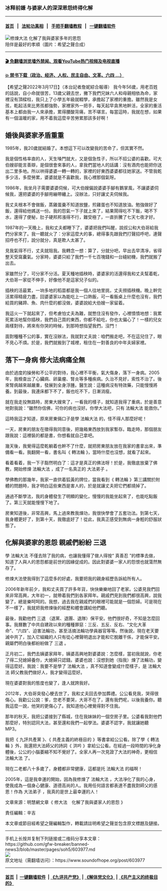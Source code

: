 ### 冰释前嫌 与婆家人的深深恩怨终得化解
------------------------

#### [首页](https://github.com/gfw-breaker/banned-news3/blob/master/README.md) &nbsp;&nbsp;|&nbsp;&nbsp; [法轮功真相](https://github.com/begood0513/basic/blob/master/README.md)  &nbsp;&nbsp;|&nbsp;&nbsp; [手把手翻墙教程](https://github.com/gfw-breaker/guides/wiki)  &nbsp;&nbsp;|&nbsp;&nbsp; [一键翻墙软件](https://github.com/gfw-breaker/nogfw/blob/master/README.md)  



<div><img alt="修煉大法 化解了我與婆家多年的恩怨" src="https://img.soundofhope.org/2022-03/1647400758349.gif"/>
<br/><figcaption class="caption">
 陪伴是最好的孝順（圖片：希望之聲合成）
</figcaption></div><hr/>

#### [ 🎬  免翻墙浏览墙外禁闻、观看YouTube热门视频及电视直播](https://github.com/gfw-breaker/HelloWorld)

#### [ 💥  禁书下载（政治、经济、人权、民主自由、文革、六四 ...）](https://github.com/gfw-breaker/books/blob/master/README.md)

<div><div class="Content__Wrapper sc-1bvya0-0 grZQxZ">
 <p class="meta-top">
  <span class="meta">
   【希望之聲2022年3月17日】（本台記者詹妮綜合報導）
  </span>
  我今年56歲，用老百姓的話說，自小命就很苦，13歲父親去世，撇下我們兄妹六人和母親相依為命，家裡沒有頂樑柱，我只上了小學五年級就輟學，承擔起了家裡的重擔。雖然我是女孩，乾起活來比男孩都強勢，家裡家外一把手，每天起早貪黑地幹活，全家的重活基本上都由我一人來承擔，累得腰酸背痛，苦不堪言。每當這時，我就在想，如果有一個溫暖的家，用不着我這麼辛苦勞累那該多好啊！
 </p>
 <h2>
  婚後與婆家矛盾重重
 </h2>
 <p>
  1985年，我20歲就結婚了。本想這下可以改變我的苦命了，但其實不然。
 </p>
 <p>
  我是個性格率直的人，天生嗓門就大，又是個急性子，所以不招公婆的喜歡。可大伯嫂卻能言善辯，是個很會來事的人，拿我們當地人的話講：沒有酒肉也能把你送出二里多地。所以哄得婆婆一轉一轉的，家裡的好東西婆婆都往她家送。不管我乾多少活，多麼勞累，婆婆就是不喜歡我，我心裡那個氣呀。
 </p>
 <p>
  1986年，我坐月子需要婆婆伺候，可大伯嫂偏說婆婆手腳有鵝掌風，不讓婆婆伺候我，還把婆婆的手腳用繃帶纏上。沒辦法，只好讓丈夫伺候我。
 </p>
 <p>
  我丈夫根本不會做飯，蒸雞蛋羹不知道放鹽，煎雞蛋也不知道放油。勉強做好了飯，還得給他媽送一份。我的怨氣一下子就上來了，結果鬧得吃不下飯，喝不下水，還得了便秘，肚子硬邦邦漲得不行，難受極了，一直折騰了七天七夜才好。
 </p>
 <p>
  1987年的一天晚上，我和丈夫都睡下了，婆婆把我們叫醒，說叔公和大伯哥給我們分家來了。我一聽就火了：分家這麼大的事，總得事先跟我們打聲招呼吧，連聲招呼也不打，說分就分，真是欺人太甚了。
 </p>
 <p>
  見我氣得不行，丈夫就阻我。我轉念一想：算了，分就分吧，早出去早清凈，省得整天受窩囊氣。分家時，婆婆只給了我們一千七百塊錢和一台縫紉機，我們就搬了出去。
 </p>
 <p>
  家雖然分了，可分家不分活。夏天種地插秧時，婆婆家的活還得我和丈夫幫着乾，大伯哥一家從不伸手，好像他不是這家兒子似的。
 </p>
 <p>
  插秧的活最累，一垧多地的稻苗都是我一個人往地里挑，丈夫撈插秧機。晚上幹完活累得精疲力盡，回婆婆家以為能吃上一口熱飯，可一看飯桌上什麼也沒有，我們給買的豬蹄、魚、肉什麼的都沒做，婆婆說給大伯嫂一家留着。
 </p>
 <p>
  我這火一下就起來了，但考慮怕丈夫為難，就憋住沒有發作，心裡憤憤地想：我累死累活地幫你插秧，我們自己買的東西，你都不給吃，你也太偏心了！一樣的兒女兩樣對待，將來有你哭的時候，到那時想指望我們，沒門！
 </p>
 <p>
  面對種種不公的事，實在沒辦法，我就對丈夫說：咱們搬走吧，不在這兒住了，眼不見心不煩。於是，我們就搬到了城裡，租住在一對善良的中年夫婦家裡。
 </p>
 <h2>
  落下一身病 修大法病痛全無
 </h2>
 <p>
  由於過度的操勞和不公平的對待，我心裡不平衡，氣大傷身，落下一身病。2005年，我檢查出了心臟病、卵巢瘤、腎炎等多種疾病。久治不見好，索性不治了。後來腎病越來越嚴重，發展到全身浮腫。醫生說：這種病沒有特效藥，只能慢慢將養。到最後，我連床都下不了，飯也吃不下，日漸消瘦。
 </p>
 <p>
  就在我走投無路時，房東大嫂來了，一看我的樣子，就知道我得了重病，於是善意地對我說：“雖然你信佛，可你的病也沒好。你學大法吧，只有
  <ok href="/term/8055?lang=b5">
   法輪大法
  </ok>
  能救你。”
 </p>
 <p>
  這時我這才知道，原來房東倆口子是學
  <ok href="/term/8055?lang=b5">
   法輪大法
  </ok>
  的，怪不得人那麼好呢！
 </p>
 <p>
  一天，房東的朋友在徵得我同意後，把幾箱東西放到我家暫存。臨走時，那個朋友跟我說：這裡裝的都是書，你想看就自己拿吧。
 </p>
 <p>
  幾天後，我覺得這麼乾躺着也幹不了什麼，就把房東朋友放在我家的書拿出來，準備看一看。我翻開一看，書名叫《
  <ok href="/term/4799?lang=b5">
   轉法輪
  </ok>
  》，當時什麼也沒想，就看了起來。
 </p>
 <p>
  看着看着，我一下子豁然明白了：這才是真正的佛法呀！於是，我徹底放棄了佛教，開始修煉
  <ok href="/term/8055?lang=b5">
   法輪大法
  </ok>
  ，成了一名真正的
  <ok href="/term/40709?lang=b5">
   大法弟子
  </ok>
  。
 </p>
 <p>
  學佛教的那幾年，我家一直供着狐黃的牌位，當我看到《
  <ok href="/term/4799?lang=b5">
   轉法輪
  </ok>
  》第三講關於附體的問題時，我才明白這些東西是害人的，於是就讓丈夫把它們都燒掉了。
 </p>
 <p>
  通過不斷學法，我的身體發生了明顯的變化，慢慢的我能坐起來了，也能吃點飯了。第三天就能慢慢下地了。
 </p>
 <p>
  房東知道後，非常高興，馬上過來教我煉功，我很快學會了五套功法。到第七天，我身體更好了，到第十天，我徹底好了！從此，我真正感受到無病一身輕的舒服狀態了。
 </p>
 <h2>
  化解與婆家的恩怨 親戚們紛紛
  <ok href="/term/10938?lang=b5">
   三退
  </ok>
 </h2>
 <p>
  學
  <ok href="/term/8055?lang=b5">
   法輪大法
  </ok>
  不僅去除了我的病，也讓我懂得了做人得按“
  <ok href="/term/7789?lang=b5">
   真善忍
  </ok>
  ”的標準去做，知道了人與人的恩怨都是前世的因緣促成的。因此對婆婆一家人的怨恨也就蕩然無存了。
 </p>
 <p>
  修煉大法使我得到了這麼多的好處，我要把我的親身經歷告訴給所有人。
 </p>
 <p>
  2006年新年前夕，我和丈夫買了許多年貨，快快樂樂地回了老家。公婆見我們回來非常高興，大年初一，就帶着我們到各家拜年。親戚們見到我們都很高興，說我變了，總是樂呵呵的。我想，過去我在親戚們的眼裡可能就是一個怨婦。可是現在不一樣了，我就把我修煉後的經歷和體會講給他們聽。
 </p>
 <p>
  最後，我勸他們
  <ok href="/term/10938?lang=b5">
   三退
  </ok>
  （退黨、退團、退隊）保平安。他們很好奇，不知是怎麼回事。我曆數了中共自建政以來的種種罪惡：三反、五反、反右、“文化大革命”、“六四”、迫害法輪功，甚至活摘法輪功學員器官等等。然後說，現在老天要滅中共了，加入它組織的人只有從心裡聲明退出才能和它脫離干係，才能保平安。親屬們明白後都紛紛做了
  <ok href="/term/10938?lang=b5">
   三退
  </ok>
  。
 </p>
 <p>
  正月初二，我們去姨婆家拜年，姨婆高興地對婆婆說：怎麼樣，當初我就說，你老了得二兒媳婦養你，大媳婦只認錢。婆婆也說：沒想到她（指我）煉了法輪功，變得這麼好。我說：我要不是學了
  <ok href="/term/8055?lang=b5">
   法輪大法
  </ok>
  ，真不知道會變成什麼樣子，是
  <ok href="/term/8055?lang=b5">
   法輪大法
  </ok>
  師父教我們做好人，我才變得這麼好。
 </p>
 <p>
  現在婆婆對我的態度也變了，逢人就誇我好。
 </p>
 <p>
  2012年，大伯哥突發心梗去世了，我和丈夫回去參加葬禮。公公看見我，哭得很傷心。我勸公公說：爹，您老不要哭，大哥不在了，還有我們呢，以後我養你。聽我這麼一說，他哭的更傷心了。我知道他心裡覺得對不住我。
 </p>
 <p>
  那年的秋天，我把公婆接到了縣城，住在我妹妹的一個空房子里。公婆看我對他們那麼好，特別認同大法，甚至還和我們一起學法。婆婆不認字，我就讓她聽MP3。
 </p>
 <p>
  我把《
  <ok href="/term/10278?lang=b5">
   九評共產黨
  </ok>
  》、《
  <ok href="/term/4430?lang=b5">
   共產主義的終極目的
  </ok>
  》等書拿給公公看。除了學《
  <ok href="/term/4799?lang=b5">
   轉法輪
  </ok>
  》外，我還把大法師父的詩詞《
  <ok href="/term/675830?lang=b5">
   洪吟
  </ok>
  》拿給公公看。在經過一段時間的凈化身體後，公公的小腦萎縮不知不覺好了。全家人再一次見證了大法的神奇，更相信
  <ok href="/term/8055?lang=b5">
   法輪大法
  </ok>
  了。
 </p>
 <p>
  現在二老都八十多歲了，身體都非常健康，這都是托
  <ok href="/term/8055?lang=b5">
   法輪大法
  </ok>
  的福啊！
 </p>
 <p>
  2005年，這是我幸運的開始，因為我修煉了
  <ok href="/term/8055?lang=b5">
   法輪大法
  </ok>
  ，大法凈化了我的心身，使我成為一個身心健康、道德高尚的人。我用任何語言都表達不盡我對師父的感恩！作為
  <ok href="/term/40709?lang=b5">
   大法弟子
  </ok>
  ，我真的是世上最幸運的人！
 </p>
 <p>
  文章來源：明慧網文章《
  <ok href="https://www.minghui.org/mh/articles/2022/3/16/%E4%BF%AE%E5%A4%A7%E6%B3%95-%E5%8C%96%E8%A7%A3%E4%BA%86%E6%88%91%E4%B8%8E%E5%A9%86%E5%AE%B6%E4%BA%BA%E7%9A%84%E6%81%A9%E6%80%A8-438749.html">
   修大法　化解了我與婆家人的恩怨
  </ok>
  》
 </p>
 <p class="meta-btm">
  責任編輯：辛吉
 </p>
 <p class="meta-btm">
  本文章或節目經希望之聲編輯製作，轉載請註明希望之聲並包含原文標題及鏈接。
 </p>
</div>
</div>
<hr/>
手机上长按并复制下列链接或二维码分享本文章：<br/>
https://github.com/gfw-breaker/banned-news3/blob/master/pages/soh5/603977.md <br/>
<a href='https://github.com/gfw-breaker/banned-news3/blob/master/pages/soh5/603977.md'><img src='https://github.com/gfw-breaker/banned-news3/blob/master/pages/soh5/603977.md.png'/></a> <br/>
原文地址（需翻墙访问）：https://www.soundofhope.org/post/603977


------------------------
#### [首页](https://github.com/gfw-breaker/banned-news3/blob/master/README.md) &nbsp;|&nbsp; [一键翻墙软件](https://github.com/gfw-breaker/nogfw/blob/master/README.md) &nbsp;| [《九评共产党》](https://github.com/gfw-breaker/9ping.md/blob/master/README.md#九评之一评共产党是什么) | [《解体党文化》](https://github.com/gfw-breaker/jtdwh.md/blob/master/README.md) | [《共产主义的终极目的》](https://github.com/gfw-breaker/gczydzjmd.md/blob/master/README.md)


<img src='http://gfw-breaker.win/banned-news3/pages/soh5/603977.md' width='0px' height='0px'/>